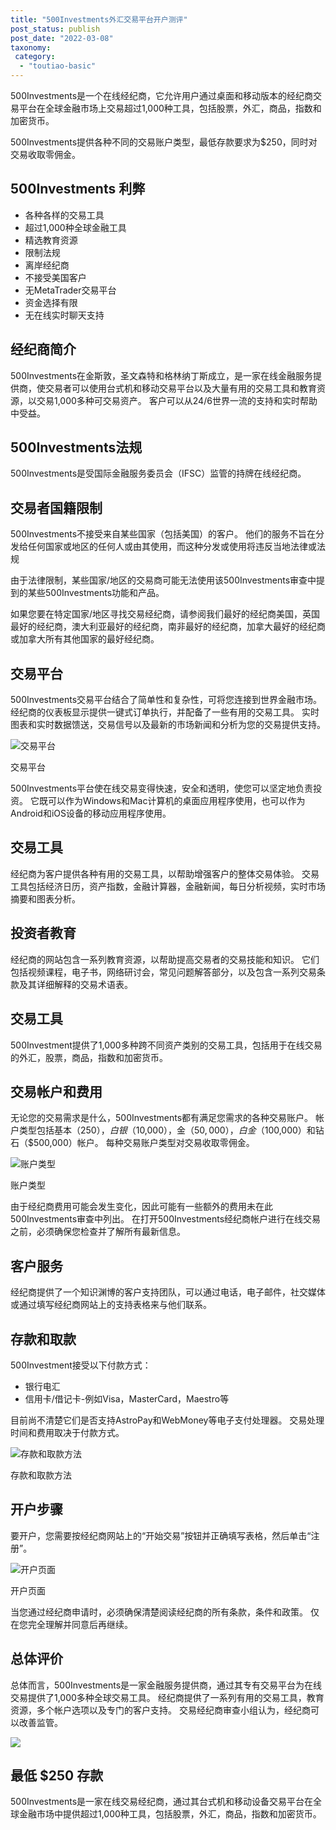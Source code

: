 ```yaml
---
title: "500Investments外汇交易平台开户测评"
post_status: publish
post_date: "2022-03-08"
taxonomy:
 category: 
  - "toutiao-basic"
---
```


500Investments是一个在线经纪商，它允许用户通过桌面和移动版本的经纪商交易平台在全球金融市场上交易超过1,000种工具，包括股票，外汇，商品，指数和加密货币。

500Investments提供各种不同的交易账户类型，最低存款要求为$250，同时对交易收取零佣金。

## 500Investments 利弊
- 各种各样的交易工具
- 超过1,000种全球金融工具
- 精选教育资源
- 限制法规
- 离岸经纪商
- 不接受美国客户
- 无MetaTrader交易平台
- 资金选择有限
- 无在线实时聊天支持


## 经纪商简介

500Investments在金斯敦，圣文森特和格林纳丁斯成立，是一家在线金融服务提供商，使交易者可以使用台式机和移动交易平台以及大量有用的交易工具和教育资源，以交易1,000多种可交易资产。 客户可以从24/6世界一流的支持和实时帮助中受益。

## 500Investments法规

500Investments是受国际金融服务委员会（IFSC）监管的持牌在线经纪商。

## 交易者国籍限制

500Investments不接受来自某些国家（包括美国）的客户。 他们的服务不旨在分发给任何国家或地区的任何人或由其使用，而这种分发或使用将违反当地法律或法规

由于法律限制，某些国家/地区的交易商可能无法使用该500Investments审查中提到的某些500Investments功能和产品。

如果您要在特定国家/地区寻找交易经纪商，请参阅我们最好的经纪商美国，英国最好的经纪商，澳大利亚最好的经纪商，南非最好的经纪商，加拿大最好的经纪商或加拿大所有其他国家的最好经纪商。

## 交易平台

500Investments交易平台结合了简单性和复杂性，可将您连接到世界金融市场。 经纪商的仪表板显示提供一键式订单执行，并配备了一些有用的交易工具。 实时图表和实时数据馈送，交易信号以及最新的市场新闻和分析为您的交易提供支持。

![交易平台](https://cdn.fendou.la/funstoutiao/2020/11/500Investments-Review-Trading-Platform-1024x486.png "交易平台")

交易平台

500Investments平台使在线交易变得快速，安全和透明，使您可以坚定地负责投资。 它既可以作为Windows和Mac计算机的桌面应用程序使用，也可以作为Android和iOS设备的移动应用程序使用。

## 交易工具

经纪商为客户提供各种有用的交易工具，以帮助增强客户的整体交易体验。 交易工具包括经济日历，资产指数，金融计算器，金融新闻，每日分析视频，实时市场摘要和图表分析。

## 投资者教育

经纪商的网站包含一系列教育资源，以帮助提高交易者的交易技能和知识。 它们包括视频课程，电子书，网络研讨会，常见问题解答部分，以及包含一系列交易条款及其详细解释的交易术语表。

## 交易工具

500Investment提供了1,000多种跨不同资产类别的交易工具，包括用于在线交易的外汇，股票，商品，指数和加密货币。

## 交易帐户和费用

无论您的交易需求是什么，500Investments都有满足您需求的各种交易账户。 帐户类型包括基本（$250），白银（$10,000），金（$50,000），白金（$100,000）和钻石（$500,000）帐户。 每种交易账户类型对交易收取零佣金。

![账户类型](https://cdn.fendou.la/funstoutiao/2020/11/500Investments-Review-Account-Types-1024x497.jpg "账户类型")

账户类型

由于经纪商费用可能会发生变化，因此可能有一些额外的费用未在此500Investments审查中列出。 在打开500Investments经纪商帐户进行在线交易之前，必须确保您检查并了解所有最新信息。

## 客户服务

经纪商提供了一个知识渊博的客户支持团队，可以通过电话，电子邮件，社交媒体或通过填写经纪商网站上的支持表格来与他们联系。

## 存款和取款

500Investment接受以下付款方式：
- 银行电汇
- 信用卡/借记卡-例如Visa，MasterCard，Maestro等

目前尚不清楚它们是否支持AstroPay和WebMoney等电子支付处理器。 交易处理时间和费用取决于付款方式。

![存款和取款方法](https://cdn.fendou.la/funstoutiao/2020/11/500Investments-Review-Deposit-Withdrawal-Methods.jpg "存款和取款方法")

存款和取款方法

## 开户步骤

要开户，您需要按经纪商网站上的“开始交易”按钮并正确填写表格，然后单击“注册”。

![开户页面](https://cdn.fendou.la/funstoutiao/2020/11/500Investments-Review-Account-Opening-Page.jpg "开户页面")

开户页面

当您通过经纪商申请时，必须确保清楚阅读经纪商的所有条款，条件和政策。 仅在您完全理解并同意后再继续。

## 总体评价

总体而言，500Investments是一家金融服务提供商，通过其专有交易平台为在线交易提供了1,000多种全球交易工具。 经纪商提供了一系列有用的交易工具，教育资源，多个帐户选项以及专门的客户支持。 交易经纪商审查小组认为，经纪商可以改善监管。

![](https://cdn.fendou.la/funstoutiao/2020/11/500investments-Logo.png)

## 最低 **$250** 存款

500Investments是一家在线交易经纪商，通过其台式机和移动设备交易平台在全球金融市场中提供超过1,000种工具，包括股票，外汇，商品，指数和加密货币。
